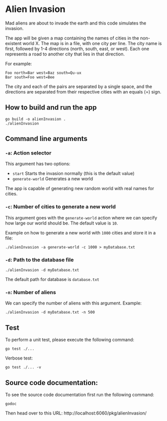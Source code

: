 # Alien Invasion

Mad aliens are about to invade the earth and this code simulates the invasion.

The app will be given a map containing the names of cities in the non-existent world X. The map is in a file, with one city per line. The city name is first, followed by 1-4 directions (north, south, east, or west). Each one represents a road to another city that lies in that direction.

For example:

```
Foo north=Bar west=Baz south=Qu-ux
Bar south=Foo west=Bee
```

The city and each of the pairs are separated by a single space, and the directions are separated from their respective cities with an equals (=) sign.

## How to build and run the app

```
go build -o alienInvasion .
./alienInvasion
```

## Command line arguments

### `-a`: Action selector

This argument has two options:

- `start` Starts the invasion normally (this is the default value)
- `generate-world` Generates a new world

The app is capable of generating new random world with real names for cities.

### `-c`: Number of cities to generate a new world

This argument goes with the `generate-world` action where we can specify how large our world should be. The default value is `10`.

Example on how to generate a new world with `1000` cities and store it in a file:

```
./alienInvasion -a generate-world -c 1000 > myDatabase.txt
```

### `-d`: Path to the database file

```
./alienInvasion -d myDatabase.txt
```

The default path for database is `database.txt`

### `-n`: Number of aliens

We can specify the number of aliens with this argument. Example:

```
./alienInvasion -d myDatabase.txt -n 500
```

## Test

To perform a unit test, please execute the following command:

```
go test ./...
```

Verbose test:

```
go test ./... -v
```

## Source code documentation:

To see the source code documentation first run the following command:

```
godoc
```

Then head over to this URL: http://localhost:6060/pkg/alienInvasion/
